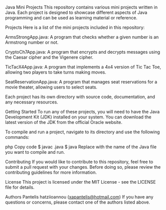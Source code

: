 Java Mini Projects
This repository contains various mini projects written in Java. Each project is designed to showcase different aspects of Java programming and can be used as learning material or reference.

Projects
Here is a list of the mini projects included in this repository:

ArmsStrongApp.java: A program that checks whether a given number is an Armstrong number or not.

CryptoCh7App.java: A program that encrypts and decrypts messages using the Caesar cipher and the Vigenere cipher.

TicTacX4App.java: A program that implements a 4x4 version of Tic Tac Toe, allowing two players to take turns making moves.

SeatReservationApp.java: A program that manages seat reservations for a movie theater, allowing users to select seats.

Each project has its own directory with source code, documentation, and any necessary resources.

Getting Started
To run any of these projects, you will need to have the Java Development Kit (JDK) installed on your system. You can download the latest version of the JDK from the official Oracle website.

To compile and run a project, navigate to its directory and use the following commands:

php
Copy code
$ javac <filename>.java
$ java <filename>
Replace <filename> with the name of the Java file you want to compile and run.

Contributing
If you would like to contribute to this repository, feel free to submit a pull request with your changes. Before doing so, please review the contributing guidelines for more information.

License
This project is licensed under the MIT License - see the LICENSE file for details.

Authors
Pantelis hatziioannou (xapantelis@hotmail.com)
If you have any questions or concerns, please contact one of the authors listed above.
